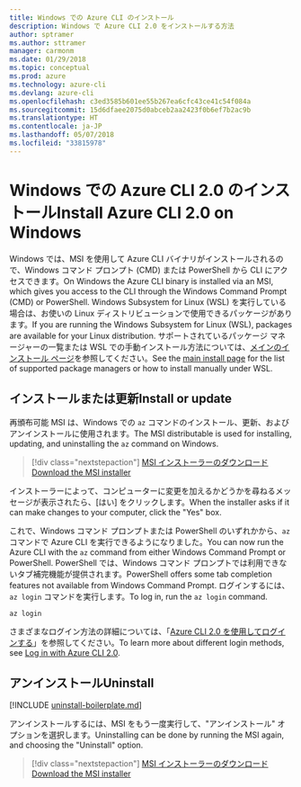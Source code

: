 ```yaml
---
title: Windows での Azure CLI のインストール
description: Windows で Azure CLI 2.0 をインストールする方法
author: sptramer
ms.author: sttramer
manager: carmonm
ms.date: 01/29/2018
ms.topic: conceptual
ms.prod: azure
ms.technology: azure-cli
ms.devlang: azure-cli
ms.openlocfilehash: c3ed3585b601ee55b267ea6cfc43ce41c54f084a
ms.sourcegitcommit: 15d6dfaee2075d0abceb2aa2423f0b6ef7b2ac9b
ms.translationtype: HT
ms.contentlocale: ja-JP
ms.lasthandoff: 05/07/2018
ms.locfileid: "33815978"
---
```

# <a name="install-azure-cli-20-on-windows"></a><span data-ttu-id="992d5-103">Windows での Azure CLI 2.0 のインストール</span><span class="sxs-lookup"><span data-stu-id="992d5-103">Install Azure CLI 2.0 on Windows</span></span>

<span data-ttu-id="992d5-104">Windows では、MSI を使用して Azure CLI バイナリがインストールされるので、Windows コマンド プロンプト (CMD) または PowerShell から CLI にアクセスできます。</span><span class="sxs-lookup"><span data-stu-id="992d5-104">On Windows the Azure CLI binary is installed via an MSI, which gives you access to the CLI through the Windows Command Prompt (CMD) or PowerShell.</span></span>
<span data-ttu-id="992d5-105">Windows Subsystem for Linux (WSL) を実行している場合は、お使いの Linux ディストリビューションで使用できるパッケージがあります。</span><span class="sxs-lookup"><span data-stu-id="992d5-105">If you are running the Windows Subsystem for Linux (WSL), packages are available for your Linux distribution.</span></span> <span data-ttu-id="992d5-106">サポートされているパッケージ マネージャーの一覧または WSL での手動インストール方法については、[メインのインストール ページ](install-azure-cli.md)を参照してください。</span><span class="sxs-lookup"><span data-stu-id="992d5-106">See the [main install page](install-azure-cli.md) for the list of supported package managers or how to install manually under WSL.</span></span>

## <a name="install-or-update"></a><span data-ttu-id="992d5-107">インストールまたは更新</span><span class="sxs-lookup"><span data-stu-id="992d5-107">Install or update</span></span>

<span data-ttu-id="992d5-108">再頒布可能 MSI は、Windows での `az` コマンドのインストール、更新、およびアンインストールに使用されます。</span><span class="sxs-lookup"><span data-stu-id="992d5-108">The MSI distributable is used for installing, updating, and uninstalling the `az` command on Windows.</span></span>

> [!div class="nextstepaction"]
> [<span data-ttu-id="992d5-109">MSI インストーラーのダウンロード</span><span class="sxs-lookup"><span data-stu-id="992d5-109">Download the MSI installer</span></span>](https://aka.ms/installazurecliwindows)

<span data-ttu-id="992d5-110">インストーラーによって、コンピューターに変更を加えるかどうかを尋ねるメッセージが表示されたら、[はい] をクリックします。</span><span class="sxs-lookup"><span data-stu-id="992d5-110">When the installer asks if it can make changes to your computer, click the "Yes" box.</span></span>

<span data-ttu-id="992d5-111">これで、Windows コマンド プロンプトまたは PowerShell のいずれかから、`az` コマンドで Azure CLI を実行できるようになりました。</span><span class="sxs-lookup"><span data-stu-id="992d5-111">You can now run the Azure CLI with the `az` command from either Windows Command Prompt or PowerShell.</span></span> <span data-ttu-id="992d5-112">PowerShell では、Windows コマンド プロンプトでは利用できないタブ補完機能が提供されます。</span><span class="sxs-lookup"><span data-stu-id="992d5-112">PowerShell offers some tab completion features not available from Windows Command Prompt.</span></span> <span data-ttu-id="992d5-113">ログインするには、`az login` コマンドを実行します。</span><span class="sxs-lookup"><span data-stu-id="992d5-113">To log in, run the `az login` command.</span></span>

```azurecli
az login
```

<span data-ttu-id="992d5-114">さまざまなログイン方法の詳細については、「[Azure CLI 2.0 を使用してログインする](authenticate-azure-cli.md)」を参照してください。</span><span class="sxs-lookup"><span data-stu-id="992d5-114">To learn more about different login methods, see [Log in with Azure CLI 2.0](authenticate-azure-cli.md).</span></span>

## <a name="uninstall"></a><span data-ttu-id="992d5-115">アンインストール</span><span class="sxs-lookup"><span data-stu-id="992d5-115">Uninstall</span></span>

[!INCLUDE [uninstall-boilerplate.md](includes/uninstall-boilerplate.md)]

<span data-ttu-id="992d5-116">アンインストールするには、MSI をもう一度実行して、"アンインストール" オプションを選択します。</span><span class="sxs-lookup"><span data-stu-id="992d5-116">Uninstalling can be done by running the MSI again, and choosing the "Uninstall" option.</span></span>

> [!div class="nextstepaction"]
> [<span data-ttu-id="992d5-117">MSI インストーラーのダウンロード</span><span class="sxs-lookup"><span data-stu-id="992d5-117">Download the MSI installer</span></span>](https://aka.ms/installazurecliwindows)

